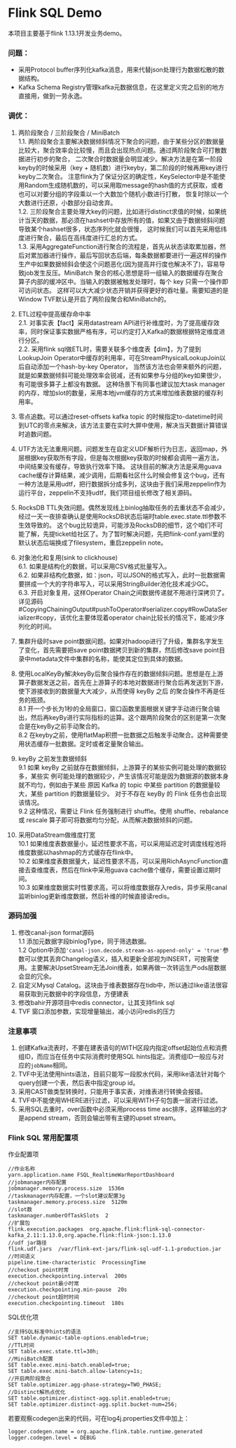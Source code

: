 # Flink SQL Demo

本项目主要基于flink 1.13.1开发业务demo。


### 问题：

- 采用Protocol buffer序列化kafka消息，用来代替json处理行为数据松散的数据结构。
- Kafka Schema Registry管理kafka元数据信息，在这里定义完之后别的地方直接用，做到一劳永逸。



### 调优： 
1. 两阶段聚合 / 三阶段聚合 / MiniBatch  
    1.1. 两阶段聚合主要解决数据倾斜情况下聚合的问题，由于某些分区的数据量比较大，聚合效率会比较慢，而且会出现热点问题。通过两阶段聚合可打散数据进行初步的聚合，
       二次聚合时数据量会明显减少。解决方法是在第一阶段keyby的时候采用（key + 随机数）进行keyby，第二阶段的时候再用key进行keyby二次聚合。
       注意flink为了保证分区的确定性，KeySelector中是不能使用Random生成随机数的，可以采用取message的hash值的方式获取，或者也可以对要分组的字段乘以一个大数加个随机小数进行打散，
       恢复时除以一个大数进行还原，小数部分自动舍弃。  
    1.2. 三阶段聚合主要处理大key的问题，比如进行distinct求值的时候，如果统计当天的数据，那必须在hashset中存放所有的值，如果又由于数据倾斜问题导致某个hashset很多，状态序列化就会很慢，
       这时候我们可以首先采用低纬度进行聚合，最后在高纬度进行汇总的方式。  
    1.3. 采用AggregateFunction进行聚合的流程是，首先从状态读取累加器，然后对累加器进行操作，最后写回状态后端，每条数据都要进行一遍这样的操作
       生产中如果数据倾斜会使这个问题恶化(因为提高并行度也解决不了)，容易导致job发生反压。MiniBatch 聚合的核心思想是将一组输入的数据缓存在聚合算子内部的缓冲区中。当输入的数据被触发处理时，每个 key 只需一个操作即可访问状态。
       这样可以大大减少状态开销并获得更好的吞吐量。需要知道的是Window TVF默认是开启了两阶段聚合和MiniBatch的。
   
2. ETL过程中提高缓存命中率  
    2.1. 对事实表【fact】采用datastream API进行补维度时，为了提高缓存效率，同时保证事实数据严格有序，可以约定打入Kafka的数据根据特定维度进行分区。  
    2.2. 采用flink sql做ETL时，需要关联多个维度表【dim】，为了提到LookupJoin Operator中缓存的利用率，可在StreamPhysicalLookupJoin以后自动添加一个hash-by-key Operator，
       当然该方法也会带来额外的问题，就是如果数据倾斜可能处理效率会锐减，还有如果参与分组的key如果很少，有可能很多算子上都没有数据。
       这种场景下有同事也建议加大task manager的内存，增加slot的数量，采用本地jvm缓存的方式来增加维表数据的缓存利用率。

3. 零点追数。可以通过reset-offsets kafka topic 的时候指定to-datetime时间到UTC的零点来解决，该方法主要在实时大屏中使用，解决当天数据计算错误时追数问题。
  
4. UTF方法无法重用问题。问题发生在自定义UDF解析行为日志，返回map，外层根据key获取所有字段，但是每次根据key获取的时候都会调用一遍方法，中间结果没有缓存，导致执行效率下降。
  这块目前的解决方法是采用guava cache缓存计算结果，减少调用，后期看社区什么时候会修复这个bug，还有一种方法是采用udtf，把行数据拆分成多列，这块由于我们采用zeppelin作为运行平台，zeppelin不支持udtf，我们项目组长修改了相关源码。

5. RocksDB TTL失效问题。偶然发现线上binlog抽取任务的去重状态不会减少，经过一天一夜排查确认是使用RocksDB状态后端时table.exec.state.ttl参数不生效导致的。
  这个bug比较诡异，可能涉及RocksDB的细节，这个咱们不可能了解，先提ticket给社区了。为了暂时解决问题，先把flink-conf.yaml里的默认状态后端换成了filesystem，重启zeppelin note。
  
6. 对象池化和复用(sink to clickhouse)  
    6.1. 如果是结构化的数据，可以采用CSV格式批量写入。  
    6.2. 如果非结构化数据，如：json，可以JSON的格式写入，此时一批数据需要拼成一个大的字符串写入，可以采用StringBuilder池化技术减少GC。  
    6.3. 开启对象复用，这样Operator Chain之间数据传递就不用进行深拷贝了。详见源码#CopyingChainingOutput#pushToOperator#serializer.copy#RowDataSerializer#copy，该优化主要体现着operator chain比较长的情况下，能减少序列化的时间。  

7. 集群升级时save point数据问题。如果对hadoop进行了升级，集群名字发生了变化，首先需要把save point数据拷贝到新的集群，然后修改save point目录中metadata文件中集群的名称，能使其定位到具体的数据。

8. 使用LocalKeyBy解决keyBy后聚合操作存在的数据倾斜问题。思想是在上游算子数据发送之前，首先在上游算子的本地对数据进行聚合后再发送到下游，使下游接收到的数据量大大减少，从而使得 keyBy 之后 的聚合操作不再是任务的瓶颈。  
   8.1 开一个步长为1秒的全局窗口，窗口函数里面根据关键字手动进行聚合输出，然后再keyBy进行实际指标的运算。这个跟两阶段聚合的区别是第一次聚合是在keyBy之前手动聚合的。  
   8.2 在keyby之前，使用flatMap积攒一批数据之后触发手动聚合。这种需要使用状态缓存一批数据。定时或者定量聚合输出。
   
9. keyBy 之前发生数据倾斜  
   9.1 如果 keyBy 之前就存在数据倾斜，上游算子的某些实例可能处理的数据较多，某些实 例可能处理的数据较少，产生该情况可能是因为数据源的数据本身就不均匀，例如由于某些 原因 Kafka 的 topic 中某些 partition 的数据量较大，某些 partition 的数据量较少。 对于不存在 keyBy 的 Flink 任务也会出现该情况。  
   9.2 这种情况，需要让 Flink 任务强制进行 shuffle。使用 shuffle、rebalance 或 rescale 算子即可将数据均匀分配，从而解决数据倾斜的问题。  
   
10. 采用DataStream做维度打宽  
    10.1 如果维度表数据量小，延迟性要求不高，可以采用延迟定时调度线程池将维度数据以hashmap的方式缓存在flink中。  
    10.2 如果维度表数据量大，延迟性要求不高，可以采用RichAsyncFunction直接去查维度表，然后在flink中采用guava cache做个缓存，需要设置过期时间。  
    10.3 如果维度数据实时性要求高，可以将维度数据存入redis，异步采用canal监听binlog更新维度数据，然后补维的时候直接读redis。  

### 源码加强

1. 修改canal-json format源码  
   1.1 添加元数据字段binlogType，同于筛选数据。  
   1.2  Option中添加`'canal-json.decode.stream-as-append-only' = 'true'`参数可以使其丢弃Changelog语义，插入和更新全部视为INSERT，可按需使用。主要解决UpsetStream无法Join维表，如果再做一次转运生产ods层数据会显的冗余。
2. 自定义Mysql Catalog。这块由于维表数据存在tidb中，所以通过like语法很容易获取到元数据中的字段信息，方便建表  
3. 修改bahir开源项目中redis connector，让其支持flink sql  
4. TVF 窗口添加参数，实现增量输出，减小访问redis的压力

### 注意事项
1. 创建Kafka流表时，不要在建表语句的WITH区段内指定offset起始位点和消费组ID，而应当在任务中实际消费时使用SQL hints指定。消费组ID一般应与对应的`jobName`相同。
2. TVF中无法使用hints语法，目前只能写一段胶水代码，采用like语法针对每个query创建一个表，然后表中指定group id。
3. 采用CAST做类型转换时，只能用于事实表，对维表进行转换会报错。
4. TVF中不能使用WHERE进行过滤，可以采用WITH子句包裹一层进行过滤。  
5. 采用SQL去重时，over函数中必须采用process time asc排序，这样输出的才是append stream，否则会输出带有主键的upset stream。  

### Flink SQL 常用配置项
作业配置项  
```
//作业名称
yarn.application.name FSQL_RealtimeWarReportDashboard
//jobmanager内存配置
jobmanager.memory.process.size  1536m
//taskmanager内存配置，一个slot建议配置3g
taskmanager.memory.process.size  5120m
//slot数
taskmanager.numberOfTaskSlots  2
//扩展包
flink.execution.packages  org.apache.flink:flink-sql-connector-kafka_2.11:1.13.0,org.apache.flink:flink-json:1.13.0
//udf jar路径
flink.udf.jars  /var/flink-ext-jars/flink-sql-udf-1.1-production.jar
//时间语义
pipeline.time-characteristic  ProcessingTime
//checkout point时常
execution.checkpointing.interval  200s
//checkout point最小时常
execution.checkpointing.min-pause  20s
//checkout point超时时间
execution.checkpointing.timeout  180s
```
SQL优化项
```
//支持SQL标准中hints的语法
SET table.dynamic-table-options.enabled=true;
//TTL时间
SET table.exec.state.ttl=30h;
//MiniBatch配置
SET table.exec.mini-batch.enabled=true;
SET table.exec.mini-batch.allow-latency=1s;
//开启两阶段聚合
SET table.optimizer.agg-phase-strategy=TWO_PHASE;
//Distinct解热点优化
SET table.optimizer.distinct-agg.split.enabled=true;
SET table.optimizer.distinct-agg.split.bucket-num=256;
```
若要观察codegen出来的代码，可在log4j.properties文件中加上：
```
logger.codegen.name = org.apache.flink.table.runtime.generated
logger.codegen.level = DEBUG
```
